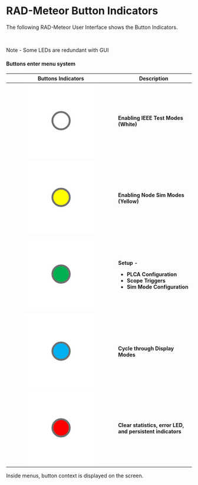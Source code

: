 # RAD-Meteor Button Indicators

The following RAD-Meteor User Interface shows the Button Indicators.

<figure><img src="../.gitbook/assets/RAD Meteor – 1 (1).png" alt=""><figcaption></figcaption></figure>

Note - Some LEDs are redundant with GUI

#### Buttons enter menu system

<table data-full-width="true"><thead><tr><th width="283" align="center">Buttons Indicators</th><th>Description</th></tr></thead><tbody><tr><td align="center"><img src="../.gitbook/assets/White (1).png" alt="" data-size="original"></td><td><strong>Enabling IEEE Test Modes (White)</strong></td></tr><tr><td align="center"><img src="../.gitbook/assets/Yellow.png" alt=""></td><td><strong>Enabling Node Sim Modes (Yellow)</strong></td></tr><tr><td align="center"><img src="../.gitbook/assets/Green.png" alt=""></td><td><p><strong>Setup -</strong> </p><ul><li><strong>PLCA Configuration</strong></li><li><strong>Scope Triggers</strong></li><li><strong>Sim Mode Configuration</strong></li></ul></td></tr><tr><td align="center"><img src="../.gitbook/assets/Blue.png" alt=""></td><td><p></p><p><strong>Cycle through Display Modes</strong></p></td></tr><tr><td align="center"><img src="../.gitbook/assets/Red.png" alt=""></td><td><strong>Clear statistics, error LED, and persistent indicators</strong></td></tr></tbody></table>

Inside menus, button context is displayed on the screen.
